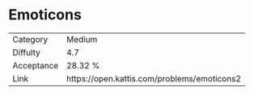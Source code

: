 # Emoticons

<table>
    <tr>
        <td>Category</td>
        <td>Medium</td>
    </tr>
    <tr>
        <td>Diffulty</td>
        <td>4.7</td>
    </tr>
    <tr>
        <td>Acceptance</td>
        <td>28.32 %</td>
    </tr>
    <tr>
        <td>Link</td>
        <td>https://open.kattis.com/problems/emoticons2</td>
    </tr>
</table>